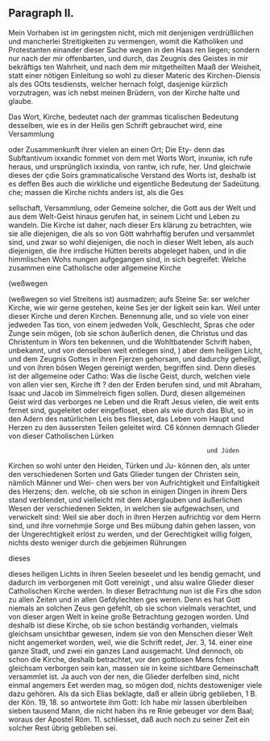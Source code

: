 
<!-- Seite 380 -->
Paragraph  II.
--------------

Mein Vorhaben ist im geringsten nicht, mich mit denjenigen verdrüßlichen und mancherlei Streitigkeiten zu vermengen, womit die Katholiken und Protestanten einander dieser Sache wegen in den Haas ren liegen; sondern nur nach der mir offenbarten, und durch, das Zeugnis des Geistes in mir bekräftigs ten Wahrheit, und nach dem mir mitgetheilten Maaß der Weisheit, statt einer nötigen Einleitung so wohl zu dieser Materic des Kirchen-Diensis als des GOts tesdiensts, welcher hernach folgt, dasjenige kürzlich vorzutragen, was ich nebst meinen Brüdern, von der Kirche halte und glaube.

Das Wort, Kirche, bedeutet nach der grammas ticalischen Bedeutung desselben, wie es in der Heilis gen Schrift gebrauchet wird, eine Versammlung

oder Zusammenkunft ihrer vielen an einen Ort; Die Ety- denn das Subftantivum ixxandic fommet von dem met Worts Wort, inxuniw, ich rufe heraus, und ursprünglich ixxindia, von rantw, ich rufe, her. Und gleichwie dieses der çdie Soirs gramınaticalische Verstand des Worts ist, deshalb ist es deffen Bes auch die wirkliche und eigentliche Bedeutung der Sadeütung. che; massen die Kirche nichts anders ist, als die Ges

sellschaft, Versammlung, oder Gemeine solcher, die Gott aus der Welt und aus dem Welt-Geist hinaus gerufen hat, in seinem Licht und Leben zu wandeln. Die Kirche ist daher, nach dieser Ers klärung zu betrachten, wie sie alle diejenigen, die als so von Gött wahrhaftig berufen und versammlet sind, und zwar so wohl diejenigen, die noch in dieser Welt leben, als auch diejenigen, die ihre irrdische Hütten bereits abgeleget haben, und in die himmlischen Wohs nungen aufgegangen sind, in sich begreifet: Welche zusammen eine Catholische oder allgemeine Kirche

(weßwegen
<!-- Seite 381 -->

 (weßwegen so viel Streitens ist) ausmadzen; aufs Steine Se:
ser welcher Kirche, wie wir gerne gestehen, keine Ses jer der
ligkeit sein kan. Weil unter dieser Kirche und deren Kirchen.
Benennung alle, und so viele von einer jedweden Tas
tion, von einem jedweden Volk, Geschlecht, Spras
che oder Zunge sein mögen, (ob sie schon äußerlich
denen, die Christus und das Christentum in Wors
ten bekennen, und die Wohltbatender Schrift haben,
unbekannt, und von denselben weit entlegen sind, ) aber
dem heiligen Licht, und dem Zeugnis Gottes in
ihren Fjerzen gehorsam, und dadurchy geheiligt, und
von ihren bösen Wegen gereinigt werden, begriffen
sind. Denn dieses ist der allgemeine oder Catho: Was die
lische Geist, durch, welchen viele von allen vier sen, Kirche ift ?
den der Erden berufen sind, und mit Abraham,
Isaac und Jacob im Simmelreich figen sollen.
Durd, diesen allgemeinen Geist wird das verborges
ne Leben und die Rraft Jesus vielen, die weit ents
fernet sind, gugeleitet oder eingefloset, eben als wie
durch das Blut, so in den Adern des natürlichen Leis
bes fliesset, das Leben vom Haupt und Herzen zu den
äussersten Teilen geleitet wird.
   C6 können demnach Glieder von dieser Catholischen Lürken

                                                           und Júden
Kirchen so wohl unter den Heiden, Türken und Ju- können
den, als unter den verschiedenen Sorten und Gats Glieder
tungen der Christen sein, nämlich Männer und Wei- chen wers
ber von Aufrichtigkeit und Einfaltigkeit des Herzens; den.
welche, ob sie schon in einigen Dingen in ihrem Ders
 stand verblendet, und vielleicht mit dem Aberglauben
und äußerlichen Wesen der verschiedenen Sekten,
 in welchen sie aufgewachsen, und verwickelt sind:
Weil sie aber doch in ihren Herzen aufrichtig vor dem
Herrn sind, und ihre vornehmjie Sorge und Bes
mübung dahin gehen lassen, von der Ungerechtigkeit
erlöst zu werden, und der Gerechtigkeit willig folgen,
nichts desto weniger durch die gebjeimen Rührungen

dieses
<!-- Seite 382 -->
dieses heiligen Lichts in ihren Seelen beseelet und les bendig gemacht, und dadurch im verborgenen mit Gott vereinigt
, und alsu walire Glieder dieser Catholischen Kirche werden. In dieser Betrachtung nun ist die Firs dhe sdon zu allen Zeiten und in allen Gefdylechten ges weren. Denn es hat Gott niemals an solchen Zeus gen gefehlt, ob sie schon vielmals verachtet, und von dieser argen Welt in keine große Betrachtung gezogen worden. Und deshalb
 ist diese Kirche, ob sie schon beständig vorhanden, vielmals gleichsam unsichtbar gewesen, indem sie von den Menschen dieser Welt nicht angemerket worden, weil, wie die Schrift redet, Jer. 3, 14. einer eine ganze Stadt, und zwei ein ganzes Land ausgemacht. Und dennoch, ob schon die Kirche, deshalb betrachtet, vor den gottlosen Mens fchen gleichsam verborgen sein kan, massen sie in keine sichtbare Gemeinschaft versammlet ist. Ja auch von der nen, die Glieder derfelben sind, nicht einmal angemers Eet werden mag, so mögen dod, nichts destoweniger viele dazu gehören. Als da sich Elias beklagte, daß er allein übrig geblieben, 1 B. der Kön. 19, 18. so antwortete ihm Gott: Ich habe mir lassen úberbleiben sieben tausend Mann, die nicht haben ihs re Rnie gebeuger vor dem Baal; woraus der Apostel Röm. 11. schliesset, daß auch noch zu seiner Zeit ein solcher Rest übrig geblieben sei.

